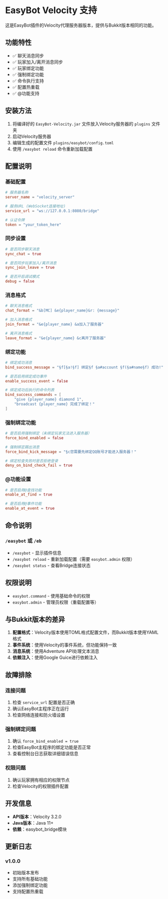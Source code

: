 # EasyBot Velocity 支持

这是EasyBot插件的Velocity代理服务器版本，提供与Bukkit版本相同的功能。

## 功能特性

- ✅ 聊天消息同步
- ✅ 玩家加入/离开消息同步
- ✅ 玩家绑定功能
- ✅ 强制绑定功能
- ✅ 命令执行支持
- ✅ 配置热重载
- ✅ @功能支持

## 安装方法

1. 将编译好的 `EasyBot-Velocity.jar` 文件放入Velocity服务器的 `plugins` 文件夹
2. 启动Velocity服务器
3. 编辑生成的配置文件 `plugins/easybot/config.toml`
4. 使用 `/easybot reload` 命令重新加载配置

## 配置说明

### 基础配置

```toml
# 服务器名称
server_name = "velocity_server"

# 服务URL (WebSocket连接地址)
service_url = "ws://127.0.0.1:8080/bridge"

# 认证令牌
token = "your_token_here"
```

### 同步设置

```toml
# 是否同步聊天消息
sync_chat = true

# 是否同步玩家加入/离开消息
sync_join_leave = true

# 是否开启调试模式
debug = false
```

### 消息格式

```toml
# 聊天消息格式
chat_format = "&b[MC] &e{player_name}&r: {message}"

# 加入消息格式
join_format = "&e{player_name} &a加入了服务器"

# 离开消息格式
leave_format = "&e{player_name} &c离开了服务器"
```

### 绑定功能

```toml
# 绑定成功消息
bind_success_message = "§f[§a!§f] 绑定§f §a#account §f(§a#name§f) 成功!"

# 是否启用绑定成功事件
enable_success_event = false

# 绑定成功后执行的命令列表
bind_success_commands = [
    "give {player_name} diamond 1",
    "broadcast {player_name} 完成了绑定！"
]
```

### 强制绑定功能

```toml
# 是否启用强制绑定（未绑定玩家无法进入服务器）
force_bind_enabled = false

# 强制绑定踢出消息
force_bind_kick_message = "§c您需要先绑定QQ账号才能进入服务器！"

# 绑定检查失败时是否拒绝登录
deny_on_bind_check_fail = true
```

### @功能设置

```toml
# 是否启用@查找功能
enable_at_find = true

# 是否启用@事件功能
enable_at_event = true
```

## 命令说明

### `/easybot` 或 `/eb`

- `/easybot` - 显示插件信息
- `/easybot reload` - 重新加载配置（需要 `easybot.admin` 权限）
- `/easybot status` - 查看Bridge连接状态

## 权限说明

- `easybot.command` - 使用基础命令的权限
- `easybot.admin` - 管理员权限（重载配置等）

## 与Bukkit版本的差异

1. **配置格式**：Velocity版本使用TOML格式配置文件，而Bukkit版本使用YAML格式
2. **事件系统**：使用Velocity的事件系统，但功能保持一致
3. **消息系统**：使用Adventure API处理文本消息
4. **依赖注入**：使用Google Guice进行依赖注入

## 故障排除

### 连接问题

1. 检查 `service_url` 配置是否正确
2. 确认EasyBot主程序正在运行
3. 检查网络连接和防火墙设置

### 强制绑定问题

1. 确认 `force_bind_enabled = true`
2. 检查EasyBot主程序的绑定功能是否正常
3. 查看控制台日志获取详细错误信息

### 权限问题

1. 确认玩家拥有相应的权限节点
2. 检查Velocity的权限插件配置

## 开发信息

- **API版本**：Velocity 3.2.0
- **Java版本**：Java 11+
- **依赖**：easybot_bridge模块

## 更新日志

### v1.0.0
- 初始版本发布
- 支持所有基础功能
- 添加强制绑定功能
- 支持配置热重载